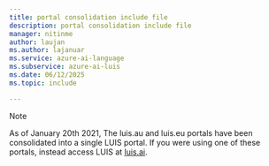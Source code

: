 ```yaml
---
title: portal consolidation include file
description: portal consolidation include file
manager: nitinme
author: laujan
ms.author: lajanuar
ms.service: azure-ai-language
ms.subservice: azure-ai-luis
ms.date: 06/12/2025
ms.topic: include

---
```


> [!NOTE]
> As of January 20th 2021, The luis.au and luis.eu portals have been consolidated into a single LUIS portal. If you were using one of these portals, instead access LUIS at [luis.ai](https://luis.ai).
